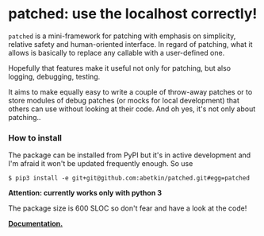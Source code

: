patched: use the localhost correctly!
========

``patched`` is a mini-framework for patching with emphasis on simplicity, relative safety and human-oriented interface.
In regard of patching,
what it allows is basically to replace any callable with a user-defined one.

Hopefully that features make it useful not only for patching, but also logging, debugging, testing.

It aims to make equally easy to write a couple of throw-away patches or to store modules of debug patches
(or mocks for local development) that others can use without looking at their code. And oh yes, it's not only about patching..


### How to install

The package can be installed from PyPI but it's in active development and I'm afraid it won't be updated frequently enough. So use

    $ pip3 install -e git+git@github.com:abetkin/patched.git#egg=patched

**Attention: currently works only with python 3**

The package size is 600 SLOC so don't fear and have a look at the code!

**[Documentation.](http://nbviewer.ipython.org/github/abetkin/patched/blob/master/docs/main.ipynb)**

